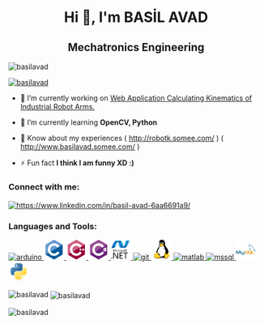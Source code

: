 <h1 align="center">Hi 👋, I'm BASİL AVAD</h1>
<h2 align="center">Mechatronics Engineering </h2>

<p align="left"> <img src="https://komarev.com/ghpvc/?username=basilavad&label=Profile%20views&color=0e75b6&style=flat" alt="basilavad" /> </p>

<p align="left"> <a href="https://github.com/ryo-ma/github-profile-trophy"><img src="https://github-profile-trophy.vercel.app/?username=basilavad" alt="basilavad" /></a> </p>

- 🔭 I’m currently working on [Web Application Calculating Kinematics of Industrial Robot Arms.](http://robotk.somee.com/)

- 🌱 I’m currently learning **OpenCV, Python**

- 📄 Know about my experiences ( http://robotk.somee.com/ ) ( http://www.basilavad.somee.com/ )

- ⚡ Fun fact **I think I am funny XD :)**

<h3 align="left">Connect with me:</h3>
<p align="left">
<a href="https://linkedin.com/in/https://www.linkedin.com/in/basil-avad-6aa6691a9/" target="blank"><img align="center" src="https://raw.githubusercontent.com/rahuldkjain/github-profile-readme-generator/master/src/images/icons/Social/linked-in-alt.svg" alt="https://www.linkedin.com/in/basil-avad-6aa6691a9/" height="30" width="40" /></a>
</p>

<h3 align="left">Languages and Tools:</h3>
<p align="left"> <a href="https://www.arduino.cc/" target="_blank"> <img src="https://cdn.worldvectorlogo.com/logos/arduino-1.svg" alt="arduino" width="40" height="40"/> </a> <a href="https://www.cprogramming.com/" target="_blank"> <img src="https://raw.githubusercontent.com/devicons/devicon/master/icons/c/c-original.svg" alt="c" width="40" height="40"/> </a> <a href="https://www.w3schools.com/cpp/" target="_blank"> <img src="https://raw.githubusercontent.com/devicons/devicon/master/icons/cplusplus/cplusplus-original.svg" alt="cplusplus" width="40" height="40"/> </a> <a href="https://www.w3schools.com/cs/" target="_blank"> <img src="https://raw.githubusercontent.com/devicons/devicon/master/icons/csharp/csharp-original.svg" alt="csharp" width="40" height="40"/> </a> <a href="https://dotnet.microsoft.com/" target="_blank"> <img src="https://raw.githubusercontent.com/devicons/devicon/master/icons/dot-net/dot-net-original-wordmark.svg" alt="dotnet" width="40" height="40"/> </a> <a href="https://git-scm.com/" target="_blank"> <img src="https://www.vectorlogo.zone/logos/git-scm/git-scm-icon.svg" alt="git" width="40" height="40"/> </a> <a href="https://www.linux.org/" target="_blank"> <img src="https://raw.githubusercontent.com/devicons/devicon/master/icons/linux/linux-original.svg" alt="linux" width="40" height="40"/> </a> <a href="https://www.mathworks.com/" target="_blank"> <img src="https://upload.wikimedia.org/wikipedia/commons/2/21/Matlab_Logo.png" alt="matlab" width="40" height="40"/> </a> <a href="https://www.microsoft.com/en-us/sql-server" target="_blank"> <img src="https://www.svgrepo.com/show/303229/microsoft-sql-server-logo.svg" alt="mssql" width="40" height="40"/> </a> <a href="https://www.mysql.com/" target="_blank"> <img src="https://raw.githubusercontent.com/devicons/devicon/master/icons/mysql/mysql-original-wordmark.svg" alt="mysql" width="40" height="40"/> </a> <a href="https://www.python.org" target="_blank"> <img src="https://raw.githubusercontent.com/devicons/devicon/master/icons/python/python-original.svg" alt="python" width="40" height="40"/> </a> </p>

<p><img align="left" src="https://github-readme-stats.vercel.app/api/top-langs?username=basilavad&show_icons=true&locale=en&layout=compact" alt="basilavad" /></p>

<p>&nbsp;<img align="center" src="https://github-readme-stats.vercel.app/api?username=basilavad&show_icons=true&locale=en" alt="basilavad" /></p>

<p><img align="center" src="https://github-readme-streak-stats.herokuapp.com/?user=basilavad&" alt="basilavad" /></p>
